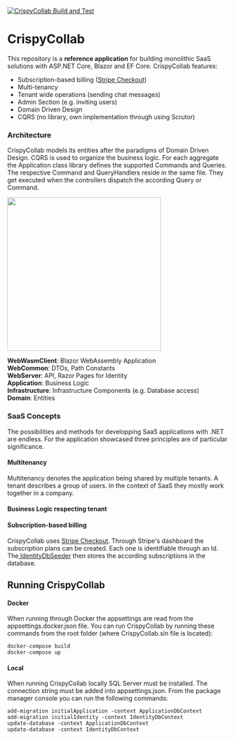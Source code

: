 
[![CrispyCollab Build and Test](https://github.com/DavidEggenberger/CrispyCollab/actions/workflows/build.yml/badge.svg)](https://github.com/DavidEggenberger/CrispyCollab/actions/workflows/build.yml)

# CrispyCollab

This repository is a **reference application** for building monolithic SaaS solutions with ASP.NET Core, Blazor and EF Core. CrispyCollab features:

- Subscription-based billing (<a href="https://stripe.com/docs/payments/checkout">Stripe Checkout</a>)
- Multi-tenancy
- Tenant wide operations (sending chat messages)
- Admin Section (e.g. inviting users)
- Domain Driven Design
- CQRS (no library, own implementation through using Scrutor)

### Architecture

CrispyCollab models its entities after the paradigms of Domain Driven Design. CQRS is used to organize the business logic. For each aggregate the Application class library defines the supported Commands and Queries. The respective Command and QueryHandlers reside in the same file. They get executed when the controllers dispatch the according Query or Command.

<img src="https://raw.githubusercontent.com/DavidEggenberger/CrispyCollab/main/Img/ProjectDependencies.png" height=350/>

**WebWasmClient**: Blazor WebAssembly Application \
**WebCommon**: DTOs, Path Constants \
**WebServer**: API, Razor Pages for Identity \
**Application**: Business Logic \
**Infrastructure**: Infrastructure Components (e.g. Database access) \
**Domain**: Entities 

### SaaS Concepts

The possibilities and methods for developping SaaS applications with .NET are endless. For the application showcased three principles are of particular significance.

#### Multitenancy
Multitenancy denotes the application being shared by multiple tenants. A tenant describes a group of users. In the context of SaaS they mostly work together in a company.

#### Business Logic respecting tenant


#### Subscription-based billing
CrispyCollab uses <a href="https://stripe.com/docs/payments/checkout">Stripe Checkout</a>. Through Stripe's dashboard the subscription plans can be created. Each one is identifiable through an Id. The<a href="https://github.com/DavidEggenberger/CrispyCollab/blob/main/Source/Infrastructure/Identity/IdentityDbSeeder.cs"> IdentityDbSeeder</a> then stores the according subscriptions in the database. 

## Running CrispyCollab
#### Docker
When running through Docker the appsettings are read from the appsettings.docker.json file. You can run CrispyCollab by running these commands from the root folder (where CrispyCollab.sln file is located):
```
docker-compose build
docker-compose up
```

#### Local
When running CrispyCollab locally SQL Server must be installed. The connection string must be added into appsettings.json. From the package manager console you can run the following commands:
```
add-migration initialApplication -context ApplicationDbContext
add-migration initialIdentity -context IdentityDbContext
update-database -context ApplicationDbContext
update-database -context IdentityDbContext
```
